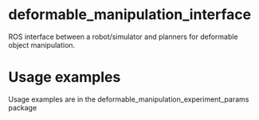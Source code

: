 # deformable_manipulation_interface
ROS interface between a robot/simulator and planners for deformable object manipulation.

# Usage examples

Usage examples are in the deformable_manipulation_experiment_params package
